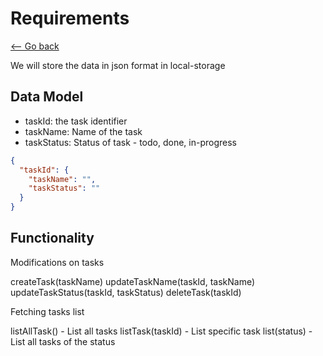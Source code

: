 # Requirements

[<-- Go back](../readme.md)

We will store the data in json format in local-storage

## Data Model

- taskId: the task identifier
- taskName: Name of the task
- taskStatus: Status of task - todo, done, in-progress

```json
{
  "taskId": {
    "taskName": "",
    "taskStatus": ""
  }
}
```

## Functionality

Modifications on tasks

createTask(taskName)
updateTaskName(taskId, taskName)
updateTaskStatus(taskId, taskStatus)
deleteTask(taskId)

Fetching tasks list

listAllTask() - List all tasks
listTask(taskId) - List specific task
list(status) - List all tasks of the status
